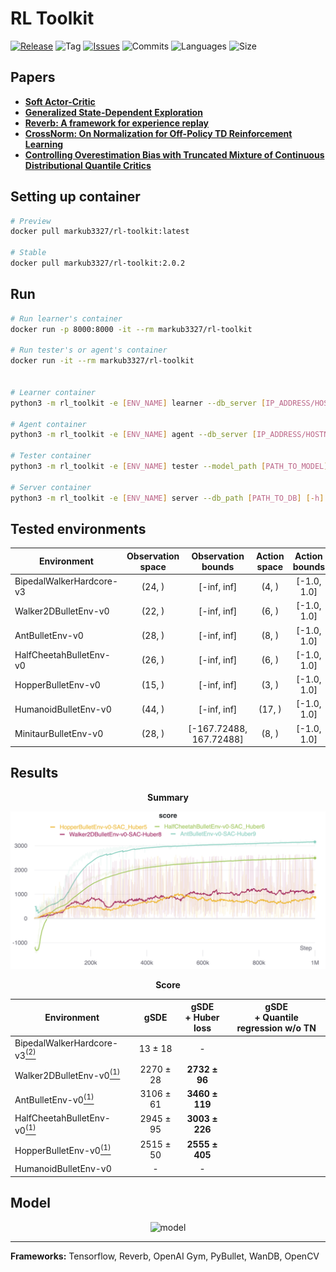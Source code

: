 # RL Toolkit

[![Release](https://img.shields.io/github/release/markub3327/rl-toolkit)](https://github.com/markub3327/rl-toolkit/releases)
![Tag](https://img.shields.io/github/v/tag/markub3327/rl-toolkit)
[![Issues](https://img.shields.io/github/issues/markub3327/rl-toolkit)](https://github.com/markub3327/rl-toolkit/issues)
![Commits](https://img.shields.io/github/commit-activity/w/markub3327/rl-toolkit)
![Languages](https://img.shields.io/github/languages/count/markub3327/rl-toolkit)
![Size](https://img.shields.io/github/repo-size/markub3327/rl-toolkit)

## Papers
  * [**Soft Actor-Critic**](https://arxiv.org/abs/1812.05905)
  * [**Generalized State-Dependent Exploration**](https://arxiv.org/abs/2005.05719)
  * [**Reverb: A framework for experience replay**](https://arxiv.org/abs/2102.04736)
  * [**CrossNorm: On Normalization for Off-Policy TD Reinforcement Learning**](https://arxiv.org/abs/1902.05605)
  * [**Controlling Overestimation Bias with Truncated Mixture of Continuous Distributional Quantile Critics**](https://arxiv.org/abs/2005.04269)

## Setting up container
```bash
# Preview
docker pull markub3327/rl-toolkit:latest

# Stable
docker pull markub3327/rl-toolkit:2.0.2
```

## Run
```bash
# Run learner's container
docker run -p 8000:8000 -it --rm markub3327/rl-toolkit

# Run tester's or agent's container
docker run -it --rm markub3327/rl-toolkit


# Learner container
python3 -m rl_toolkit -e [ENV_NAME] learner --db_server [IP_ADDRESS/HOSTNAME] -s [PATH_TO_MODEL] [--wandb] [-h]

# Agent container
python3 -m rl_toolkit -e [ENV_NAME] agent --db_server [IP_ADDRESS/HOSTNAME] [--wandb] [-h]

# Tester container
python3 -m rl_toolkit -e [ENV_NAME] tester --model_path [PATH_TO_MODEL] [--render] [--wandb] [-h]

# Server container
python3 -m rl_toolkit -e [ENV_NAME] server --db_path [PATH_TO_DB] [-h]
```

## Tested environments

  | Environment              | Observation space | Observation bounds | Action space | Action bounds |
  | ------------------------ | :---------------: | :----------------: | :----------: | :-----------: |
  | BipedalWalkerHardcore-v3 | (24, ) | [-inf, inf] | (4, ) | [-1.0, 1.0] |
  | Walker2DBulletEnv-v0     | (22, ) | [-inf, inf] | (6, ) | [-1.0, 1.0] |
  | AntBulletEnv-v0          | (28, ) | [-inf, inf] | (8, ) | [-1.0, 1.0] |
  | HalfCheetahBulletEnv-v0  | (26, ) | [-inf, inf] | (6, ) | [-1.0, 1.0] |
  | HopperBulletEnv-v0       | (15, ) | [-inf, inf] | (3, ) | [-1.0, 1.0] |
  | HumanoidBulletEnv-v0     | (44, ) | [-inf, inf] | (17, ) | [-1.0, 1.0] |
  | MinitaurBulletEnv-v0     | (28, ) | [-167.72488, 167.72488] | (8, ) | [-1.0, 1.0] |

## Results

<p align="center"><b>Summary</b></p>
<p align="center">
  <a href="https://wandb.ai/markub/rl-toolkit?workspace=user-markub" target="_blank"><img src="img/results.png" alt="results"></a>
</p>

<p align="center"><b>Score</b></p>

  | Environment              | gSDE | gSDE<br>+ Huber loss | gSDE<br>+ Quantile regression w/o TN |
  | ------------------------ | :---: | :-----------------: | :---------------------------: |
  | BipedalWalkerHardcore-v3[<sup>(2)</sup>](https://sb3-contrib.readthedocs.io/en/stable/modules/tqc.html#results) | 13 ± 18 | - |
  | Walker2DBulletEnv-v0[<sup>(1)</sup>](https://paperswithcode.com/paper/generalized-state-dependent-exploration-for)     | 2270 ± 28 | **2732 ± 96** |
  | AntBulletEnv-v0[<sup>(1)</sup>](https://paperswithcode.com/paper/generalized-state-dependent-exploration-for)          | 3106 ± 61 | **3460 ± 119** |
  | HalfCheetahBulletEnv-v0[<sup>(1)</sup>](https://paperswithcode.com/paper/generalized-state-dependent-exploration-for)  | 2945 ± 95 | **3003 ± 226** |
  | HopperBulletEnv-v0[<sup>(1)</sup>](https://paperswithcode.com/paper/generalized-state-dependent-exploration-for)       | 2515 ± 50 | **2555 ± 405** |
  | HumanoidBulletEnv-v0 | - | - |

## Model

<p align="center">
  <img src="img/model.png" alt="model">
</p>

----------------------------------

**Frameworks:** Tensorflow, Reverb, OpenAI Gym, PyBullet, WanDB, OpenCV
